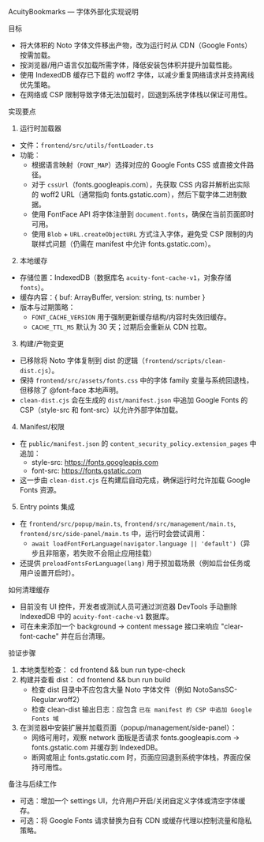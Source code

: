 AcuityBookmarks — 字体外部化实现说明

目标
- 将大体积的 Noto 字体文件移出产物，改为运行时从 CDN（Google Fonts）按需加载。
- 按浏览器/用户语言仅加载所需字体，降低安装包体积并提升加载性能。
- 使用 IndexedDB 缓存已下载的 woff2 字体，以减少重复网络请求并支持离线优先策略。
- 在网络或 CSP 限制导致字体无法加载时，回退到系统字体栈以保证可用性。

实现要点
1. 运行时加载器
- 文件：`frontend/src/utils/fontLoader.ts`
- 功能：
  - 根据语言映射（`FONT_MAP`）选择对应的 Google Fonts CSS 或直接文件路径。
  - 对于 `cssUrl`（fonts.googleapis.com），先获取 CSS 内容并解析出实际的 woff2 URL（通常指向 fonts.gstatic.com），然后下载字体二进制数据。
  - 使用 FontFace API 将字体注册到 `document.fonts`，确保在当前页面即时可用。
  - 使用 `Blob` + `URL.createObjectURL` 方式注入字体，避免受 CSP 限制的内联样式问题（仍需在 manifest 中允许 fonts.gstatic.com）。

2. 本地缓存
- 存储位置：IndexedDB（数据库名 `acuity-font-cache-v1`，对象存储 `fonts`）。
- 缓存内容：{ buf: ArrayBuffer, version: string, ts: number }
- 版本与过期策略：
  - `FONT_CACHE_VERSION` 用于强制更新缓存结构/内容时失效旧缓存。
  - `CACHE_TTL_MS` 默认为 30 天；过期后会重新从 CDN 拉取。

3. 构建/产物变更
- 已移除将 Noto 字体复制到 dist 的逻辑（`frontend/scripts/clean-dist.cjs`）。
- 保持 `frontend/src/assets/fonts.css` 中的字体 family 变量与系统回退栈，但移除了 @font-face 本地声明。
- `clean-dist.cjs` 会在生成的 `dist/manifest.json` 中追加 Google Fonts 的 CSP（style-src 和 font-src）以允许外部字体加载。

4. Manifest/权限
- 在 `public/manifest.json` 的 `content_security_policy.extension_pages` 中追加：
  - style-src: https://fonts.googleapis.com
  - font-src: https://fonts.gstatic.com
- 这一步由 `clean-dist.cjs` 在构建后自动完成，确保运行时允许加载 Google Fonts 资源。

5. Entry points 集成
- 在 `frontend/src/popup/main.ts`, `frontend/src/management/main.ts`, `frontend/src/side-panel/main.ts` 中，运行时会尝试调用：
  - `await loadFontForLanguage(navigator.language || 'default')`（异步且非阻塞，若失败不会阻止应用挂载）
- 还提供 `preloadFontsForLanguage(lang)` 用于预加载场景（例如后台任务或用户设置开启时）。

如何清理缓存
- 目前没有 UI 控件，开发者或测试人员可通过浏览器 DevTools 手动删除 IndexedDB 中的 `acuity-font-cache-v1` 数据库。
- 可在未来添加一个 background -> content message 接口来响应 "clear-font-cache" 并在后台清理。

验证步骤
1. 本地类型检查：
   cd frontend && bun run type-check
2. 构建并查看 dist：
   cd frontend && bun run build
   - 检查 dist 目录中不应包含大量 Noto 字体文件（例如 NotoSansSC-Regular.woff2）
   - 检查 clean-dist 输出日志：应包含 `已在 manifest 的 CSP 中追加 Google Fonts 域`
3. 在浏览器中安装扩展并加载页面（popup/management/side-panel）：
   - 网络可用时，观察 network 面板是否请求 fonts.googleapis.com -> fonts.gstatic.com 并缓存到 IndexedDB。
   - 断网或阻止 fonts.gstatic.com 时，页面应回退到系统字体栈，界面应保持可用性。

备注与后续工作
- 可选：增加一个 settings UI，允许用户开启/关闭自定义字体或清空字体缓存。
- 可选：将 Google Fonts 请求替换为自有 CDN 或缓存代理以控制流量和隐私策略。

